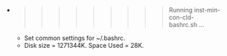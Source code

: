 * >>>>>>>>> Running inst-min-con-cld-bashrc.sh ...
  * Set common settings for ~/.bashrc.
  * Disk size = 1271344K. Space Used = 28K.
